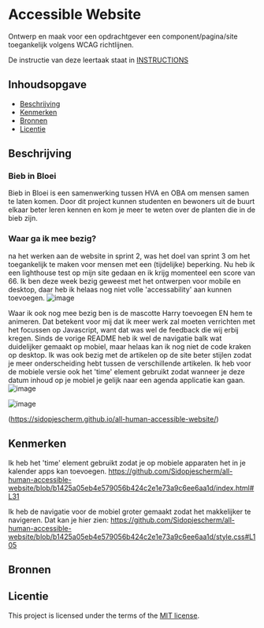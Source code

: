 # Accessible Website

Ontwerp en maak voor een opdrachtgever een component/pagina/site toegankelijk volgens WCAG richtlijnen.

De instructie van deze leertaak staat in [INSTRUCTIONS](https://github.com/fdnd-task/all-human-accessible-website/blob/main/docs/INSTRUCTIONS.md)

## Inhoudsopgave

  * [Beschrijving](#beschrijving)
  * [Kenmerken](#kenmerken)
  * [Bronnen](#bronnen)
  * [Licentie](#licentie)

## Beschrijving

### Bieb in Bloei
Bieb in Bloei is een samenwerking tussen HVA en OBA om mensen samen te laten komen. 
Door dit project kunnen studenten en bewoners uit de buurt elkaar beter leren kennen
en kom je meer te weten over de planten die in de bieb zijn. 

### Waar ga ik mee bezig?
na het werken aan de website in sprint 2, was het doel van sprint 3 om het toegankelijk te maken voor mensen met een (tijdelijke) beperking. Nu heb ik een lighthouse test op mijn site gedaan en ik krijg momenteel een score van 66. Ik ben deze week bezig geweest met het ontwerpen voor mobile en desktop, daar heb ik helaas nog niet volle 'accessability' aan kunnen toevoegen. 
![image](https://github.com/user-attachments/assets/37fe04d4-63a0-47e5-b764-194ae902ece8)

Waar ik ook nog mee bezig ben is de mascotte Harry toevoegen EN hem te animeren. Dat betekent voor mij dat ik meer werk zal moeten verrichten met het focussen op Javascript, want dat was wel de feedback die wij erbij kregen. Sinds de vorige README heb ik wel de navigatie balk wat duidelijker gemaakt op mobiel, maar helaas kan ik nog niet de code kraken op desktop. Ik was ook bezig met de artikelen op de site beter stijlen zodat je meer onderscheiding hebt tussen de verschillende artikelen. Ik heb voor de mobiele versie ook het 'time' element gebruikt zodat wanneer je deze datum inhoud op je mobiel je gelijk naar een agenda applicatie kan gaan.
![image](https://github.com/user-attachments/assets/ddc298a9-8217-4b41-a964-737103f13734)

![image](https://github.com/user-attachments/assets/9428961f-6017-444a-88b2-0378608f4f60)



<!-- Voeg een mooie poster visual toe 📸 -->
(https://sidopjescherm.github.io/all-human-accessible-website/)

## Kenmerken
<!-- Bij Kenmerken staat welke technieken zijn gebruikt en hoe. Wat is de HTML structuur? Wat zijn de belangrijkste dingen in CSS? Wat is er met Javascript gedaan en hoe? Misschien heb je een framwork of library gebruikt? -->
Ik heb het 'time' element gebruikt zodat je op mobiele apparaten het in je kalender apps kan toevoegen. https://github.com/Sidopjescherm/all-human-accessible-website/blob/b1425a05eb4e579056b424c2e1e73a9c6ee6aa1d/index.html#L31

Ik heb de navigatie voor de mobiel groter gemaakt zodat het makkelijker te navigeren. Dat kan je hier zien:
https://github.com/Sidopjescherm/all-human-accessible-website/blob/b1425a05eb4e579056b424c2e1e73a9c6ee6aa1d/style.css#L105

## Bronnen

## Licentie
This project is licensed under the terms of the [MIT license](./LICENSE).
